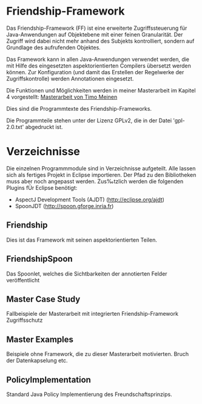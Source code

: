 Friendship-Framework
====================

Das Friendship-Framework (FF) ist eine erweiterte Zugriffssteuerung für Java-Anwendungen auf Objektebene mit einer feinen Granularität. Der Zugriff wird dabei nicht mehr anhand des Subjekts kontrolliert, sondern auf Grundlage des aufrufenden Objektes.

Das Framework kann in allen Java-Anwendungen verwendet werden, die mit Hilfe des eingesetzten aspektorientierten Compilers übersetzt werden können. Zur Konfiguration (und damit das Erstellen der Regelwerke der Zugriffskontrolle) werden Annotationen eingesetzt.

Die Funktionen und Möglichkeiten werden in meiner Masterarbeit im Kapitel 4 vorgestellt: [Masterarbeit von Timo Meinen](http://timomeinen.de/development/Masterarbeit_Timo_Meinen_final.pdf)

Dies sind die Programmtexte des Friendship-Frameworks.

Die Programmteile stehen unter der Lizenz GPLv2, die in der Datei 'gpl-2.0.txt'
abgedruckt ist.

Verzeichnisse
=============
Die einzelnen Programmmodule sind in Verzeichnisse aufgeteilt. Alle lassen sich
als fertiges Projekt in Eclipse importieren. Der Pfad zu den Bibliotheken muss
aber noch angepasst werden. Zus‰tzlich werden die folgenden Plugins fÜr Eclipse
benötigt:

- AspectJ Development Tools (AJDT) (http://eclipse.org/ajdt)
- SpoonJDT (http://spoon.gforge.inria.fr)

Friendship
----------
Dies ist das Framework mit seinen aspektorientierten Teilen.

FriendshipSpoon
---------------
Das Spoonlet, welches die Sichtbarkeiten der annotierten Felder veröffentlicht

Master Case Study
-----------------
Fallbeispiele der Masterarbeit mit integrierten Friendship-Framework Zugriffsschutz

Master Examples
---------------
Beispiele ohne Framework, die zu dieser Masterarbeit motivierten. Bruch der Datenkapselung etc.

PolicyImplementation
--------------------
Standard Java Policy Implementierung des Freundschaftsprinzips.
